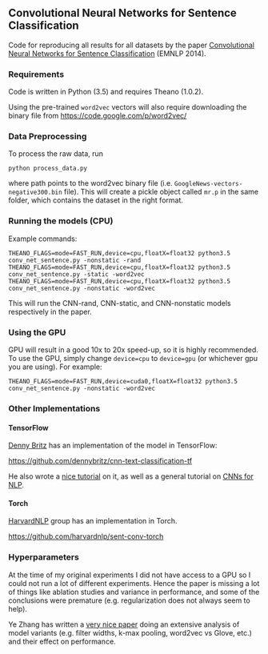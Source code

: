 ## Convolutional Neural Networks for Sentence Classification
Code for reproducing all results for all datasets by the paper [Convolutional Neural Networks for Sentence Classification](http://arxiv.org/abs/1408.5882) (EMNLP 2014).

### Requirements
Code is written in Python (3.5) and requires Theano (1.0.2).

Using the pre-trained `word2vec` vectors will also require downloading the binary file from
https://code.google.com/p/word2vec/


### Data Preprocessing
To process the raw data, run

```
python process_data.py
```

where path points to the word2vec binary file (i.e. `GoogleNews-vectors-negative300.bin` file).
This will create a pickle object called `mr.p` in the same folder, which contains the dataset
in the right format.

### Running the models (CPU)
Example commands:

```
THEANO_FLAGS=mode=FAST_RUN,device=cpu,floatX=float32 python3.5 conv_net_sentence.py -nonstatic -rand
THEANO_FLAGS=mode=FAST_RUN,device=cpu,floatX=float32 python3.5 conv_net_sentence.py -static -word2vec
THEANO_FLAGS=mode=FAST_RUN,device=cpu,floatX=float32 python3.5 conv_net_sentence.py -nonstatic -word2vec
```

This will run the CNN-rand, CNN-static, and CNN-nonstatic models respectively in the paper.

### Using the GPU
GPU will result in a good 10x to 20x speed-up, so it is highly recommended.
To use the GPU, simply change `device=cpu` to `device=gpu` (or whichever gpu you are using).
For example:
```
THEANO_FLAGS=mode=FAST_RUN,device=cuda0,floatX=float32 python3.5 conv_net_sentence.py -nonstatic -word2vec
```

### Other Implementations
#### TensorFlow
[Denny Britz](http://www.wildml.com) has an implementation of the model in TensorFlow:

https://github.com/dennybritz/cnn-text-classification-tf

He also wrote a [nice tutorial](http://www.wildml.com/2015/12/implementing-a-cnn-for-text-classification-in-tensorflow) on it, as well as a general tutorial on [CNNs for NLP](http://www.wildml.com/2015/11/understanding-convolutional-neural-networks-for-nlp).

#### Torch
[HarvardNLP](http://harvardnlp.github.io/) group has an implementation in Torch.

https://github.com/harvardnlp/sent-conv-torch

### Hyperparameters
At the time of my original experiments I did not have access to a GPU so I could not run a lot of different experiments.
Hence the paper is missing a lot of things like ablation studies and variance in performance, and some of the conclusions
were premature (e.g. regularization does not always seem to help).

Ye Zhang has written a [very nice paper](http://arxiv.org/abs/1510.03820) doing an extensive analysis of model variants (e.g. filter widths, k-max pooling, word2vec vs Glove, etc.) and their effect on performance.

